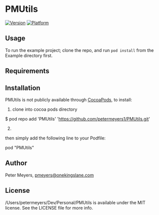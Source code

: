 # PMUtils

[![Version](http://cocoapod-badges.herokuapp.com/v//Users/petermeyers/Dev/Personal/PMUtils/badge.png)](http://cocoadocs.org/docsets//Users/petermeyers/Dev/Personal/PMUtils)
[![Platform](http://cocoapod-badges.herokuapp.com/p//Users/petermeyers/Dev/Personal/PMUtils/badge.png)](http://cocoadocs.org/docsets//Users/petermeyers/Dev/Personal/PMUtils)

## Usage

To run the example project; clone the repo, and run `pod install` from the Example directory first.

## Requirements

## Installation

PMUtils is not publicly available through [CocoaPods](http://cocoapods.org), to install:

1) clone into cocoa pods directory

$ pod repo add 'PMUtils' 'https://github.com/petermeyers1/PMUtils.git'

2) 



then simply add the following line to your Podfile:

  pod "PMUtils"

## Author

Peter Meyers, pmeyers@onekingslane.com

## License

/Users/petermeyers/Dev/Personal/PMUtils is available under the MIT license. See the LICENSE file for more info.

